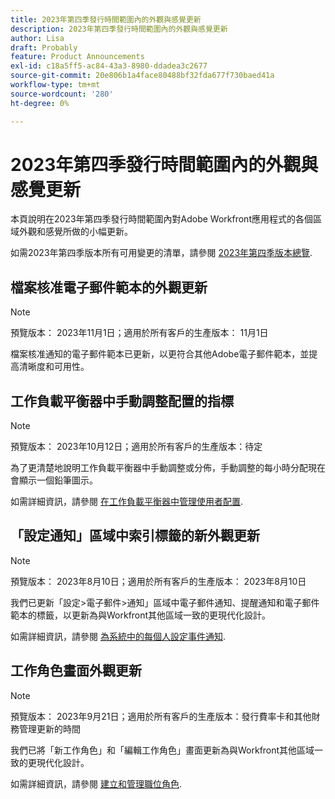 ```yaml
---
title: 2023年第四季發行時間範圍內的外觀與感覺更新
description: 2023年第四季發行時間範圍內的外觀與感覺更新
author: Lisa
draft: Probably
feature: Product Announcements
exl-id: c18a5ff5-ac84-43a3-8980-ddadea3c2677
source-git-commit: 20e806b1a4face80488bf32fda677f730baed41a
workflow-type: tm+mt
source-wordcount: '280'
ht-degree: 0%

---
```


# 2023年第四季發行時間範圍內的外觀與感覺更新

本頁說明在2023年第四季發行時間範圍內對Adobe Workfront應用程式的各個區域外觀和感覺所做的小幅更新。

如需2023年第四季版本所有可用變更的清單，請參閱 [2023年第四季版本總覽](/help/quicksilver/product-announcements/product-releases/23-q4-release-activity/23-q4-release-overview.md).

## 檔案核准電子郵件範本的外觀更新

>[!NOTE]
>
>預覽版本： 2023年11月1日；適用於所有客戶的生產版本： 11月1日

檔案核准通知的電子郵件範本已更新，以更符合其他Adobe電子郵件範本，並提高清晰度和可用性。

## 工作負載平衡器中手動調整配置的指標

>[!NOTE]
>
>預覽版本： 2023年10月12日；適用於所有客戶的生產版本：待定

為了更清楚地說明工作負載平衡器中手動調整或分佈，手動調整的每小時分配現在會顯示一個鉛筆圖示。

如需詳細資訊，請參閱 [在工作負載平衡器中管理使用者配置](/help/quicksilver/resource-mgmt/workload-balancer/manage-user-allocations-workload-balancer.md).

## 「設定通知」區域中索引標籤的新外觀更新

>[!NOTE]
>
>預覽版本： 2023年8月10日；適用於所有客戶的生產版本： 2023年8月10日

我們已更新「設定>電子郵件>通知」區域中電子郵件通知、提醒通知和電子郵件範本的標籤，以更新為與Workfront其他區域一致的更現代化設計。

如需詳細資訊，請參閱 [為系統中的每個人設定事件通知](/help/quicksilver/administration-and-setup/manage-workfront/emails/configure-event-notifications-for-everyone-in-the-system.md).

## 工作角色畫面外觀更新

>[!NOTE]
>
>預覽版本： 2023年9月21日；適用於所有客戶的生產版本：發行費率卡和其他財務管理更新的時間

我們已將「新工作角色」和「編輯工作角色」畫面更新為與Workfront其他區域一致的更現代化設計。

如需詳細資訊，請參閱 [建立和管理職位角色](/help/quicksilver/administration-and-setup/set-up-workfront/organizational-setup/create-manage-job-roles.md).

